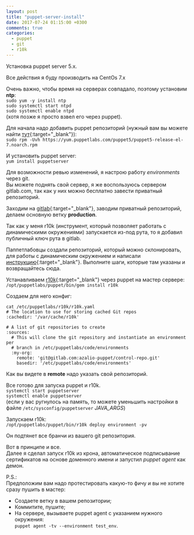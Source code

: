 ```yaml
---
layout: post
title: "puppet-server-install"
date: 2017-07-24 01:15:00 +0300
comments: true
categories: 
  - puppet
  - git
  - r10k
---
```

Установка puppet server 5.x.

Все действия я буду производить на CentOs 7.x

Очень важно, чтобы время на серверах совпадало, поэтому установим **ntp**:  
`sudo yum -y install ntp`  
`sudo systemctl start ntpd`  
`sudo systemctl enable ntpd`  
(хотя позже я просто взвел его через puppet).

Для начала надо добавить puppet репозиторий (нужный вам вы можете найти [тут](https://docs.puppet.com/puppet/5.0/puppet_platform.html){:target="_blank"}):  
`sudo rpm -Uvh https://yum.puppetlabs.com/puppet5/puppet5-release-el-7.noarch.rpm`

И установить puppet server:  
`yum install puppetserver`
<!--more-->
Для возможности ревью изменений, я настрою работу _environments_ через git.  
Вы можете поднять свой сервер, я же воспользуюсь сервером gitlab.com, так как у них можно бесплатно завести приватный репозиторий.

Заходим на [gitlab](https://gitlab.com/){:target="_blank"}, заводим приватный репозиторий, делаем основную ветку **production**.

Так как у меня r10k (инструмент, который позволяет работать с динамическими окружениями) запускается из-под рута, то я добавил публичный ключ рута в gitlab.

Паппетлабовцы создали репозиторий, который можно склонировать, для работы с динамическим окружением и написали [инструкцию](https://github.com/puppetlabs/control-repo){:target="_blank"}. Выполните шаги, которые там указаны и возвращайтесь сюда.

Устанавливаем [r10k](https://github.com/adrienthebo/r10k){:target="_blank"} через puppet на мастер сервере:  
`/opt/puppetlabs/puppet/bin/gem install r10k`

Создаем для него конфиг:  
```
cat /etc/puppetlabs/r10k/r10k.yaml
# The location to use for storing cached Git repos
:cachedir: '/var/cache/r10k'

# A list of git repositories to create
:sources:
  # This will clone the git repository and instantiate an environment per
  # branch in /etc/puppetlabs/code/environments
  :my-org:
    remote: 'git@gitlab.com:azalio-puppet/control-repo.git'
    basedir: '/etc/puppetlabs/code/environments'
```
Как вы видете в **remote** надо указать свой репозиторий.

Все готово для запуска puppet и r10k.  
`systemctl start puppetserver`  
`systemctl enable puppetserver`  
(если у вас ругнулось на память, то можете уменьшить настройки в файле `/etc/sysconfig/puppetserver` *JAVA_ARGS*)

Запускаем r10k:  
`/opt/puppetlabs/puppet/bin/r10k deploy environment -pv`

Он подтянет все бранчи из вашего git репозитория.

Вот в принципе и все.  
Далее я сделал запуск r10k из крона, автоматическое подписывание сертификатов на основе доменного имени и запустил _puppet agent_ как демон.

P.S.:  
Предположим вам надо протестировать какую-то фичу и вы не хотите сразу пушить в мастер:

* Создаете ветку в вашем репозитории;  
* Коммитите, пушите;  
* На сервере, вызываете puppet agent с указанием нужного окружения:  
`puppet agent -tv --environment test_env`.

